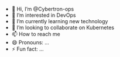- 👋 Hi, I’m @Cybertron-ops
- 👀 I’m interested in DevOps
- 🌱 I’m currently learning new technology
- 💞️ I’m looking to collaborate on Kubernetes
- 📫 How to reach me 
- 😄 Pronouns: ...
- ⚡ Fun fact: ...

<!---
Cybertron-ops/Cybertron-ops is a ✨ special ✨ repository because its `README.md` (this file) appears on your GitHub profile.
You can click the Preview link to take a look at your changes.
--->
